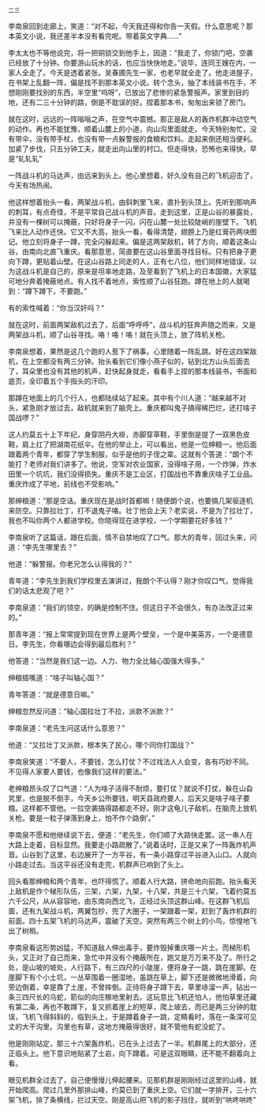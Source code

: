     二三 

   李南泉回到走廊上，笑道：“对不起，今天我还得和你告一天假。什么意思呢？那本英文小说，我还差半本没有看完呢。带着英文字典……”

   李太太也不等他说完，将一把铜锁交到他手上，因道：“我走了，你锁门吧，空袭已经放了十分钟。你要游山玩水的话，也应当快快地走。”说毕，连同王嫂在内，一家人全走了。今天是透着紧张。吴春圃先生一家，也老早就全走了。他走进屋子，在书架上乱翻一阵，偏是找不到那本英文小说。转个念头，抽了本线装书在手，不想刚刚要找别的东西，半空里“呜呀”，已放出了悲惨的紧急警报声。家里到目的地，还有二三十分钟的路，倒是不耽误的好。捏着那本书，匆匆出来锁了房门。

   就在这时，远远的一阵嗡嗡之声，在空气中震撼。那正是敌人的轰炸机群冲动空气的动作。再也不能犹豫，顺着山麓上的小道，向山沟里面就走。今天特别匆忙，没有带伞，没有带手杖，也没有带一点躲警报的食粮和饮料。走起来倒还相当便利。加紧了步伐，只五分钟工夫，就走出向山里的村口。但走得快，恐怖也来得快，早是“轧轧轧”

   一阵战斗机的马达声，由远来到头上。他心里想着，好久没有自己的飞机迎击了，今天有场热闹。

   他这样想着抬头一看，两架战斗机，由斜刺里飞来，直扑到头顶上。先听到那响声的刺耳，有点奇怪，不是平常自己战斗机的声音。走到这里，正是山谷的暴露处，并没有一棵树可以掩蔽，只好将身子一闪，闪在山麓一处比较陡峭的崖壁下。飞机飞来比人动作还快。它又不大高，抬头一看，看得清楚，翅膀上乃是红膏药两块图记。他立刻将身子一蹲，完全闪躲起来。偏是这两架敌机，转了方向，顺着这条山谷，由南向北直飞重庆。看那意思，简直要在这山谷里面寻找目标。只有把身子更向下蹲，更贴着山壁。在这山谷路上同走的人，正有七八位，他们同样地错误，以为这战斗机是自己的，原来是坦率地走路，及至看到了飞机上的日本国徽，大家猛可地分奔着掩蔽地点。有人找不着地点，索性顺了山谷狂跑。蹲在地上的人就喝到：“蹲下蹲下，不要跑。”

   有的索性喊着：“你当汉奸吗？”

   就在这时，前面两架敌机过去了，后面“呼呼呼”，战斗机的狂奔声随之而来，又是两架战斗机，顺了山谷寻找。咯！咯！咯！就在头顶上，放了阵机关枪。

   李南泉想着，果然是这几个跑的人惹下了祸事。心里随着一阵乱跳。好在这四架敌机，在上空都没有两三分钟。抬头看到它们像小燕子似的，钻到北方山头后面去了，耳朵里也没有其他的机声，赶快起身就走，看看手上捏的那本线装书，书面和底页，全印着五个手指头的汗印。

   那蹲在地面上的几个行人，也都陆续站了起来。其中有个川人道：“越来越不对头，紧急刚才放过去，敌机就来到了脑壳上。重庆都叫鬼子搞得稀巴烂，还打啥子国战啰？”

   这人约莫五十上下年纪，身穿阴丹大褂，赤脚穿草鞋，手里倒是提了一双黑色皮鞋，肩上扛了把湖南花纸伞。在他的举止上，可以看出，他是一位绅粮一。他后面跟着两个青年，都穿了学生制服，似乎是他的子侄之辈。这就有个答道：“朗个不能打？老师对我们讲多了。他说，空军对农业国家，没得啥子用，一个炸弹，炸水田里一个坑坑，我们没得损失。重庆不是工业区，打国战也不靠重庆啥子工业品。重庆炸成了平地，前线也不受影响。”

   那绅粮道：“那是空话。重庆现在是战时首都嘛！随便朗个说，也要搞几架驱逐机来防空。只靠拉壮丁，打不退鬼子咯。壮丁他会上天？老实说，不是为了拉壮丁，我也不叫你两个人都进学校。你晓得现在进学校，一个学期要花好多钱？”

   李南泉听了这篇话，跟在后面，情不自禁地叹了口气。那大的青年，回过头来，问道：“李先生哪里去？”

   他道：“躲警报。你老兄怎么认得我的？”

   青年道：“李先生到我们学校里去演讲过，我朗个不认得？刚才你叹口气，觉得我们的话太悲观了吧？”

   李南泉道：“我们的领空，的确是控制不住。但这日子不会很久，有办法改正过来的。”

   那青年道：“报上常常提到现在世界上是两个壁垒，一个是中美英苏，一个是德意日。李先生，你看哪边会得到最后胜利？”

   他答道：“当然是我们这一边。人力、物力全比轴心国强大得多。”

   绅粮插嘴道：“啥子叫轴心国？”

   青年答道：“就是德意日嘛。”

   绅粮忽然反问道：“轴心国拉壮丁不拉，派款不派款？”

   李南泉道：“老先生问这话什么意思？”

   他道：“又拉壮丁又派款，根本失了民心，哪个同你打国战？”

   李南泉笑道：“不要人，不要钱，怎么打仗？不过戏法人人会变，各有巧妙不同。不见得人家要人要钱，也像我们这样的要法。”

   老绅粮昂头叹了口气道：“人为啥子活得不耐烦，要打仗？就说不打仗，躲在山旮旯里，也是脱不倒手，今天乡公所要钱，明天县政府要人，后天又是啥子啥子要粮。这样都不管他。一拉空袭搞得路都走不好。刚才这龟儿子敌机，在脑壳上放机关枪。要是一粒子弹落到身上，怕不作个路倒’。”

   李南泉不愿和他继续说下去，便道：“老先生，你们顺了大路快走罢。这一串人在大路上走着，目标显然。我要走小路疏散了。”说着话时，正是又来了一阵轰炸机声音。山谷到了这里，右边展开了一方平谷，有一条小路穿过平谷进入山口。人就向小路走过去。当这平谷还没有走完，机群声已响到了头上。

   回头看那绅粮和两个青年，也吓得慌了。顺着人行大路，拼命地向前跑。抬头看天上敌机是作个梯形队伍，三架，六架，九架，十八架，共是三十六架，飞着约莫五六千公尺，从从容容地，由东南向西北飞，正经过头顶这群山峰。在这群飞机后面，还有九架战斗机，两翼包抄，兜了大圈子，一架跟着一架，赶到了轰炸机群的前面。四十五架飞机的马达声，震破了天空。突然有两三个树上的小鸟，惊惶地飞出了树梢。

   李南泉看这形势凶猛，不知道敌人伸出毒手，要炸毁掉重庆哪一片土。而梯形机头，又正对了自己而来，急忙中并没有个掩蔽所在，跑又是万万来不及了。所行之处，是山坡的坡处，人行路下，有三四尺的小陡崖，便将身子一跳，跳在崖脚。在崖脚下有个小土坑，一丛草围着一圈湿地，虽跳在草上，脚下还是微微地滑着，向旁边倒着，幸是靠了土崖，不曾摔倒。正待将身子蹲下去，草里哧溜一声，钻出一条三四尺长的乌蛇，箭似的向庄稼地里射去。这玩意比飞机还怕人，他怕草里还藏有第二条，再也不敢蹲下，复又抓着崖上的短草，爬上坡去，而已是两三分钟的耽误，飞机飞得斜斜的，临到头上，于是蹲着身子一跳，定睛看时，落在一条深可见丈的大干沟里。沟里也有草，这地方掩蔽得很好，就不管他有蛇没蛇了。

   他是刚刚站定，那三十六架轰炸机，已在头上过去了一半。机群尾上的大部分，还正临头上。他下意识地贴紧了土岩，向下蹲着。可是这双眼睛，还不能不翻着向上看。

   眼见机群全过去了，自己便慢慢儿伸起腰来。见那机群是刚刚经过这里的山峰，就开始爬高。爬过几里外那排山峰，约莫已到了重庆上空。它们就一字排开，三十六架飞机，排了条横线，拦过天空。刚是高山把飞机的影子挡住，就听到“哄咚哄咚”

